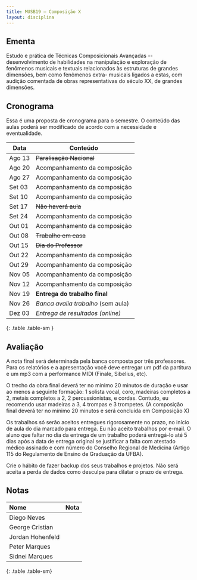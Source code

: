 ```yaml
---
title: MUSB19 – Composição X
layout: disciplina
---
```


## Ementa

Estudo e prática de Técnicas Composicionais Avançadas --
desenvolvimento de habilidades na manipulação e exploração de
fenômenos musicais e textuais relacionados às estruturas de grandes
dimensões, bem como fenômenos extra- musicais ligados a estas, com
audição comentada de obras representativas do século XX, de grandes
dimensões.

## Cronograma

Essa é uma proposta de cronograma para o semestre. O conteúdo das
aulas poderá ser modificado de acordo com a necessidade e
eventualidade.

| Data   | Conteúdo                           |
| --     | --                                 |
| Ago 13 | <del>Paralisação Nacional</del>    |
| Ago 20 | Acompanhamento da composição       |
| Ago 27 | Acompanhamento da composição       |
| Set 03 | Acompanhamento da composição       |
| Set 10 | Acompanhamento da composição       |
| Set 17 | <del>Não haverá aula</del>         |
| Set 24 | Acompanhamento da composição       |
| Out 01 | Acompanhamento da composição       |
| Out 08 | <del>Trabalho em casa</del>        |
| Out 15 | <del>Dia do Professor</del>        |
| Out 22 | Acompanhamento da composição       |
| Out 29 | Acompanhamento da composição       |
| Nov 05 | Acompanhamento da composição       |
| Nov 12 | Acompanhamento da composição       |
| Nov 19 | **Entrega do trabalho final**      |
| Nov 26 | *Banca avalia trabalho* (sem aula) |
| Dez 03 | *Entrega de resultados (online)*   |
{: .table .table-sm }

## Avaliação

A nota final será determinada pela banca composta por três
professores. Para os relatórios e a apresentação você deve entregar um
pdf da partitura e um mp3 com a performance MIDI (Finale, Sibelius,
etc).

O trecho da obra final deverá ter no mínimo 20 minutos de duração e
usar ao menos a seguinte formação: 1 solista vocal, coro, madeiras
completos a 2, metais completos a 2, 2 percussionistas, e cordas.
Contudo, eu recomendo usar madeiras a 3, 4 trompas e 3 trompetes. (A
composição final deverá ter no mínimo 20 minutos e será concluída em
Composição X)

Os trabalhos só serão aceitos entregues rigorosamente no prazo, no
início de aula do dia marcado para entrega. Eu não aceito trabalhos
por e-mail. O aluno que faltar no dia da entrega de um trabalho poderá
entregá-lo até 5 dias após a data de entrega original se justificar a
falta com atestado médico assinado e com número do Conselho Regional
de Medicina (Artigo 115 do Regulamento de Ensino de Graduação da
UFBA).

Crie o hábito de fazer backup dos seus trabalhos e projetos. Não será
aceita a perda de dados como desculpa para dilatar o prazo de entrega.

## Notas

| Nome             | Nota |
|:-----------------|:-----|
| Diego Neves      |      |
| George Cristian  |      |
| Jordan Hohenfeld |      |
| Peter Marques    |      |
| Sidnei Marques   |      |
{: .table .table-sm}
